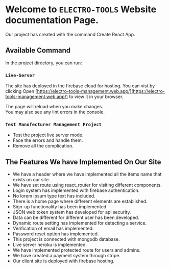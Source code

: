# Welcome to `ELECTRO-TOOLS` Website documentation Page.

Our project has created with the command Create React App.

## Available Command

In the project directory, you can run:

### `Live-Server`

The site has deployed in the firebase cloud for hosting. You can vist by clicking
Open [https://electro-tools-management.web.app/](https://electro-tools-management.web.app/) to view it in your browser.

The page will reload when you make changes.\
You may also see any lint errors in the console.

### `Test Manufecturer Management Project`
* Test the project live server mode.
* Face the errors and handle them.
* Remove all the complication.

## The Features We have Implemented On Our Site

* We have a header where we have implemented all the items name that exists on our site.
* We have set route using react_router for visiting different components.
* Login system has implemented with firebase authentication.
* No lorem ipsum type text has included.
* There is a home page where different elements are established.
* Sign-up functionality has been implemented.
* JSON web token system has developed for api security.
* Data can be different for different user has been developed.
* Dynamic route setting has implemented for detecting a service.
* Verification of email has implemented.
* Password reset option has implemented.
* This project is connected with mongodb database.
* Live server heroku is implemented.
* We have implemented protected route for users and admins.
* We have created a payment system through stripe.
* Our client site is deployed with firebase hosting.

